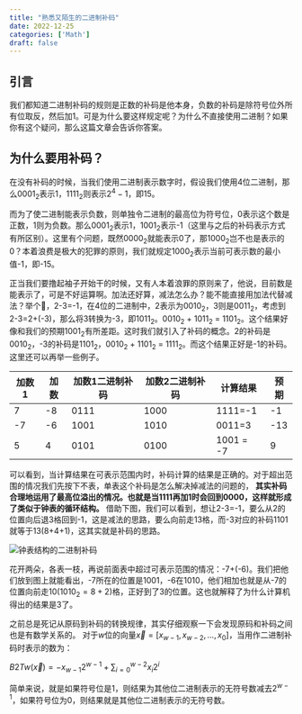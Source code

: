 ```yaml
---
title: "熟悉又陌生的二进制补码"
date: 2022-12-25
categories: ['Math']
draft: false
---
```


<link rel="stylesheet" href="https://cdn.jsdelivr.net/npm/katex@0.16.2/dist/katex.min.css" integrity="sha384-bYdxxUwYipFNohQlHt0bjN/LCpueqWz13HufFEV1SUatKs1cm4L6fFgCi1jT643X" crossorigin="anonymous">
<script defer src="https://cdn.jsdelivr.net/npm/katex@0.16.2/dist/katex.min.js" integrity="sha384-Qsn9KnoKISj6dI8g7p1HBlNpVx0I8p1SvlwOldgi3IorMle61nQy4zEahWYtljaz" crossorigin="anonymous"></script>
<script defer src="https://cdn.jsdelivr.net/npm/katex@0.16.2/dist/contrib/auto-render.min.js" integrity="sha384-+VBxd3r6XgURycqtZ117nYw44OOcIax56Z4dCRWbxyPt0Koah1uHoK0o4+/RRE05" crossorigin="anonymous"></script>
<script>
    document.addEventListener("DOMContentLoaded", function() {
        renderMathInElement(document.body, {
          delimiters: [
              {left: '$$', right: '$$', display: true},
              {left: '$', right: '$', display: false},
              {left: '\\(', right: '\\)', display: false},
              {left: '\\[', right: '\\]', display: true}
          ],
          throwOnError : false
        });
    });
</script>

## 引言

我们都知道二进制补码的规则是正数的补码是他本身，负数的补码是除符号位外所有位取反，然后加1。可是为什么要这样规定呢？为什么不直接使用二进制？如果你有这个疑问，那么这篇文章会告诉你答案。

## 为什么要用补码？

在没有补码的时候，当我们使用二进制表示数字时，假设我们使用4位二进制，那么$0001_2$表示1，$1111_2$则表示$2^4-1$，即15。

而为了使二进制能表示负数，则单独令二进制的最高位为符号位，0表示这个数是正数，1则为负数。那么$0001_2$表示1，$1001_2$表示-1（这里与之后的补码表示方式有所区别）。这里有个问题，既然$0000_2$就能表示0了，那$1000_2$岂不也是表示的0？本着浪费是极大的犯罪的原则，我们就规定$1000_2$表示当前可表示数的最小值-1，即-15。

正当我们要撸起袖子开始干的时候，又有人本着浪罪的原则来了，他说，目前数是能表示了，可是不好运算啊。加法还好算，减法怎么办？能不能直接用加法代替减法？举个🌰，2-3=-1，在4位的二进制中，2表示为$0010_2$，3则是$0011_2$，考虑到2-3=2+(-3)，那么将3转换为-3，即$1011_2$。$0010_2$ + $1011_2$ = $1101_2$。这个结果好像和我们的预期$1001_2$有所差距。这时我们就引入了补码的概念。2的补码是$0010_2$，-3的补码是$1101_2$，$0010_2$ + $1101_2$ = $1111_2$。而这个结果正好是-1的补码。这里还可以再举一些例子。

| 加数1 | 加数 | 加数1二进制补码 | 加数2二进制补码 | 计算结果 | 预期 |
|--|--|---|---|---|--|
| 7 | -8 | 0111 | 1000 | 1111=-1 | -1 |
|-7 | -6 | 1001 | 1010 | 0011=3 | -13 |
| 5 | 4 | 0101 | 0100 | 1001 = -7 | 9 |

可以看到，当计算结果在可表示范围内时，补码计算的结果是正确的。对于超出范围的情况我们先按下不表，单表这个补码是怎么解决掉减法的问题的， **其实补码合理地运用了最高位溢出的情况。也就是当1111再加1时会回到0000，这样就形成了类似于钟表的循环结构。** 借助下图，我们可以看到，想让2-3=-1，要么从2的位置向后退3格回到-1，这是减法的思路，要么向前走13格，而-3对应的补码1101就等于13(8+4+1)，这其实就是补码的思路。

![钟表结构的二进制补码](/images/two's%20complement-1.jpg)

花开两朵，各表一枝，再说前面表中超过可表示范围的情况：-7+(-6)。我们把他们放到图上就能看出，-7所在的位置是1001，-6在1010，他们相加也就是从-7的位置向前走$10(1010_2=8+2$)格，正好到了3的位置。这也就解释了为什么计算机得出的结果是3了。

之前总是死记从原码到补码的转换规律，其实仔细观察一下会发现原码和补码之间也是有数学关系的。
对于$w$位的向量$\vec{x}=[x_{w-1}, x_{w-2}, ..., x_0]$，当用作二进制补码时表示的数为：

$B2Tw(\vec{x})= −x_{w-1}2^{w-1} + \sum\nolimits_{i=0}^{w-2}x_i2^i$

简单来说，就是如果符号位是1，则结果为其他位二进制表示的无符号数减去$2^{w-1}$，如果符号位为0，则结果就是其他位二进制表示的无符号数。